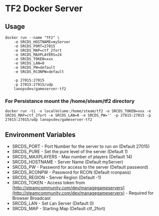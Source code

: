 # TF2 Docker Server

## Usage

```
docker run --name "TF2" \
	-e SRCDS_HOSTNAME=myServer
	-e SRCDS_PORT=27015
	-e SRCDS_MAP=ctf_2fort
	-e SRCDS_MAXPLAYERS=24
	-e SRCDS_TOKEN=xxx
	-e SRCDS_LAN=0 
	-e SRCDS_PW=default
	-e SRCDS_RCONPW=default

	-p 27015:27015 
	-p 27015:27015/udp 
	lanopsdev/gameserver-tf2
```

### For Persistance mount the /home/steam/tf2 directory

```docker run -ti -v localVolume:/home/steam/tf2 -e SRCDS_TOKEN=xxx -e SRCDS_MAP=ctf_2fort -e SRCDS_LAN=0 -e SRCDS_PW='' -p 27015:27015 -p 27015:27015/udp lanopsdev/gameserver-tf2```


## Environment Variables

* SRCDS_PORT - Port Number for the server to run on (Default 27015)
* SRCDS_PURE - Set the pure level of the server (Default 1)
* SRCDS_MAXPLAYERS - Max number of players (Default 14)
* SRCDS_HOSTNAME - Server Name (Default myServer)
* SRCDS_PW - Password for access to the server (Default password)
* SRCDS_RCONPW - Password for RCON (Default rconpass)
* SRCDS_REGION - Server Region (Default -1)
* SRCDS_TOKEN - Access token from [http://steamcommunity.com/dev/managegameservers](http://steamcommunity.com/dev/managegameservers) - Required for Browser Broadcast
* SRCDS_LAN - Set Lan Server (Default 0)
* SRCDS_MAP - Starting Map (Default ctf_2fort)